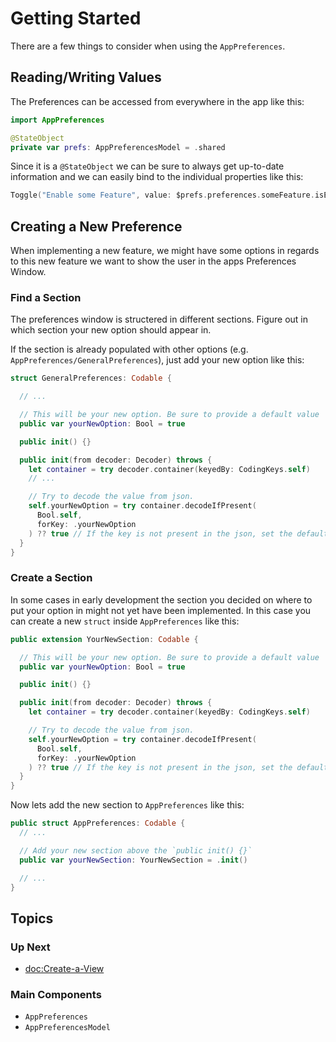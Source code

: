 # Getting Started

There are a few things to consider when using the ``AppPreferences``.

## Reading/Writing Values

The Preferences can be accessed from everywhere in the app like this:

```swift
import AppPreferences

@StateObject
private var prefs: AppPreferencesModel = .shared
```

Since it is a `@StateObject` we can be sure to always get up-to-date information and we can easily bind to the individual properties like this:

```swift
Toggle("Enable some Feature", value: $prefs.preferences.someFeature.isEnabled)
```

## Creating a New Preference

When implementing a new feature, we might have some options in regards to this new feature we want to show the user in the apps Preferences Window.

### Find a Section

The preferences window is structered in different sections. Figure out in which section your new option should appear in.

If the section is already populated with other options (e.g. ``AppPreferences/GeneralPreferences``), just add your new option like this:

```swift
struct GeneralPreferences: Codable {

  // ...

  // This will be your new option. Be sure to provide a default value
  public var yourNewOption: Bool = true

  public init() {}

  public init(from decoder: Decoder) throws {
    let container = try decoder.container(keyedBy: CodingKeys.self)
    // ...

    // Try to decode the value from json.
    self.yourNewOption = try container.decodeIfPresent(
      Bool.self, 
      forKey: .yourNewOption
    ) ?? true // If the key is not present in the json, set the default value
  }
}
```

### Create a Section

In some cases in early development the section you decided on where to put your option in might not yet have been implemented. In this
case you can create a new `struct` inside ``AppPreferences`` like this:

```swift
public extension YourNewSection: Codable {

  // This will be your new option. Be sure to provide a default value
  public var yourNewOption: Bool = true

  public init() {}

  public init(from decoder: Decoder) throws {
    let container = try decoder.container(keyedBy: CodingKeys.self)

    // Try to decode the value from json.
    self.yourNewOption = try container.decodeIfPresent(
      Bool.self, 
      forKey: .yourNewOption
    ) ?? true // If the key is not present in the json, set the default value
  }
}
```

Now lets add the new section to ``AppPreferences`` like this:

```swift
public struct AppPreferences: Codable {
  // ...

  // Add your new section above the `public init() {}`
  public var yourNewSection: YourNewSection = .init()

  // ...
}
```

## Topics

### Up Next

- <doc:Create-a-View>

### Main Components

- ``AppPreferences``
- ``AppPreferencesModel``
